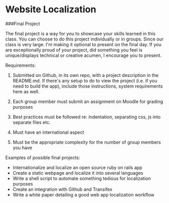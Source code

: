 Website Localization
====================

###Final Project

The final project is a way for you to showcase your skills learned in this class.
You can choose to do this project individually or in groups. Since our class is
very large. I'm making it optional to present on the final day. If you are exceptionally
proud of your project, did something you feel is unique/displays technical or creative
acumen, I encourage you to present.

Requirements:

1. Submitted on Github, in its own repo, with a project description in the README.md.
If there's any setup to do to view the project (i.e. if you need to build the app), 
include those instructions, system requirements here as well.

2. Each group member must submit an assignment on Moodle for grading purposes

3. Best practices must be followed re: indentation, separating css, js into separate files etc.

4. Must have an international aspect

5. Must be the appropriate complexity for the number of group members you have

Examples of possible final projects:

* Internationalize and localize an open source ruby on rails app
* Create a static webpage and localize it into several languages
* Write a shell script to automate something tedious for localization purposes
* Create an integration with Github and Transifex
* Write a white paper detailing a good web app localization workflow
